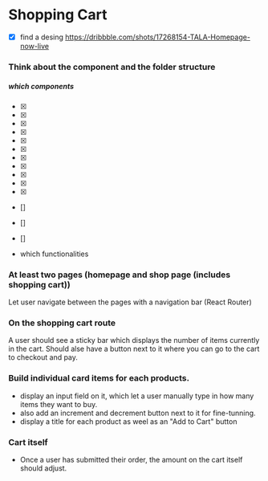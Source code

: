 # Shopping Cart

-[x] find a desing
https://dribbble.com/shots/17268154-TALA-Homepage-now-live

### Think about the component and the folder structure

##### which components

- [x] <Navbar />
- [x] <Home />
- [x] <Hero />
- [x] <Informations />
- [x] <Divider />
- [x] <ItemList />
- [x] <Item />
- [x] <Marketing />
- [x] <Space />
- [x] <Ingredient />
- [x] <Questions />
- [] <DisplayProduct />
- [] <Instagram />
- [] <Footer />

- which functionalities

### At least two pages (homepage and shop page (includes shopping cart))

Let user navigate between the pages with a navigation bar (React Router)

### On the shopping cart route

A user should see a sticky bar which displays the number of items currently in the cart.
Should alse have a button next to it where you can go to the cart to checkout and pay.

### Build individual card items for each products.

- display an input field on it, which let a user manually type in how many items they want to buy.
- also add an increment and decrement button next to it for fine-tunning.
- display a title for each product as weel as an "Add to Cart" button

### Cart itself

- Once a user has submitted their order, the amount on the cart itself should adjust.
